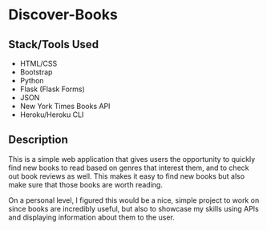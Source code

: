# Discover-Books

## Stack/Tools Used
* HTML/CSS
* Bootstrap
* Python
* Flask (Flask Forms)
* JSON
* New York Times Books API
* Heroku/Heroku CLI

## Description
This is a  simple web application that gives users the
opportunity to quickly find new books to read based on genres
that interest them, and to check out book reviews as well.
This makes it easy to find new books but also make sure that
those books are worth reading. 

On a personal level, I figured this would be a nice, simple project
to work on since books are incredibly useful, but also to showcase my
skills using APIs and displaying information about them to the user.
